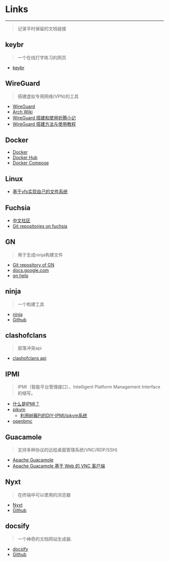 # Links
---
> 记录平时保留的文档链接

## keybr
> 一个在线打字练习的网页
- [keybr](https://www.keybr.com/) 

## WireGuard
> 搭建虚拟专用网络(VPN)的工具
- [WireGuard](https://www.wireguard.com) 
- [Arch Wiki](https://wiki.archlinux.org/title/WireGuard_(%E7%AE%80%E4%BD%93%E4%B8%AD%E6%96%87))
- [WireGuard 搭建和使用折腾小记](https://www.10101.io/2018/11/10/wireguard)
- [WireGuard 搭建方法与使用教程](https://blog.starryvoid.com/archives/337.html)

## Docker
- [Docker](https://www.runoob.com/docker/docker-tutorial.html)
- [Docker Hub](https://hub.docker.com/)
- [Docker Compose](https://www.runoob.com/docker/docker-compose.html)

## Linux
- [基于vfs实现自己的文件系统](https://www.cnblogs.com/wangzahngjun/p/5365310.html)

## Fuchsia
- [中文社区](https://fuchsia-china.com/)
- [Git repositories on fuchsia](https://fuchsia.googlesource.com/)

## GN
> 用于生成ninja构建文件
- [Git repository of GN](https://gn.googlesource.com/gn/)
- [docs.google.com](https://docs.google.com/presentation/d/15Zwb53JcncHfEwHpnG_PoIbbzQ3GQi_cpujYwbpcbZo/htmlpresent)
- [gn help](https://gn.googlesource.com/gn/+/master/docs/reference.md)

## ninja
> 一个构建工具
- [ninja](https://ninja-build.org/)
- [Github](https://github.com/ninja-build/ninja)

## clashofclans
> 部落冲突api
- [clashofclans api](https://developer.clashofclans.com/#/getting-started) 

## IPMI
> IPMI（智能平台管理接口），Intelligent Platform Management Interface 的缩写。
- [什么是IPMI？](https://zhuanlan.zhihu.com/p/159827188)
- [pikvm](https://github.com/pikvm/pikvm)
    * [利用树莓Pi的DIY-IPMI/ipkvm系统](https://www.5axxw.com/wiki/content/l6tdtr)
- [openbmc](https://github.com/openbmc/openbmc)

## Guacamole
> 支持多种协议的远程桌面管理系统(VNC/RDP/SSH)
- [Apache Guacamole](https://guacamole.apache.org/) 
- [Apache Guacamole 基于 Web 的 VNC 客户端](https://www.oschina.net/p/guacamole?hmsr=aladdin1e1)

## Nyxt
> 在终端中可以使用的浏览器
- [Nyxt](https://nyxt.atlas.engineer/) 
- [Github](https://github.com/atlas-engineer/nyxt)

## docsify
> 一个神奇的文档网站生成器.
- [docsify](https://docsify.js.org/#/)
- [Github](https://github.com/docsifyjs/docsify)
